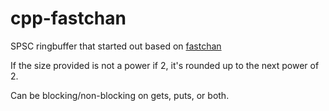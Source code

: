 # cpp-fastchan

SPSC ringbuffer that started out based on [fastchan](https://github.com/geseq/fastchan)


If the size provided is not a power if 2, it's rounded up to the next power of 2.

Can be blocking/non-blocking on gets, puts, or both.

